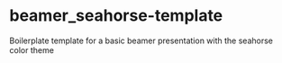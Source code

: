 # beamer_seahorse-template
 Boilerplate template for a basic beamer presentation with the seahorse color theme
